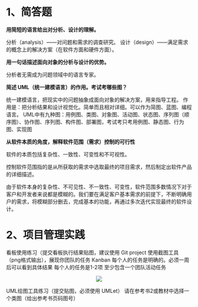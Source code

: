 # 1、简答题

**用简短的语言给出对分析、设计的理解。**

分析（analysis）——对问题和需求的调查研究。
设计（design）——满足需求的概念上的解决方案（在软件方面和硬件方面）。

**用一句话描述面向对象的分析与设计的优势。**

分析者无需成为问题领域中的语言专家。

**简述 UML（统一建模语言）的作用。考试考哪些图？**

统一建模语言，把现实中的问题抽象成面向对象的解决方案，用来指导工程。
作用是：把分析结果和设计视觉化。简单而且相对详细。可以作为简图、蓝图、编程语言。
UML中有九种图：用例图、类图、对象图、活动图、状态图、序列图（顺序图）、协作图、序列图、构件图、部署图，考试考只考用例图、静态图、行为图、实现图

**从软件本质的角度，解释软件范围（需求）控制的可行性**

软件的本质包括复杂性、一致性、可变性和不可视性。

控制软件范围指的是从所获取的需求中选取最终的项目需求，然后制定出软件产品的详细描述。

由于软件本身的复杂性、不可见性、不一致性、可变性，软件范围多数情况下对于客户和开发者来说都是模糊的。我们要在满足客户基本需求的前提下，不断明确用户的需求，将模糊部分删去，完成基本的功能，再通过多次迭代实现最终的软件设计。

# 2、项目管理实践

看板使用练习（提交看板执行结果贴图，建议使用 Git project
使用截图工具（png格式输出），展现你团队的任务 Kanban
每个人的任务是明确的。必须一周后可以看到具体结果
每个人的任务是1-2项
至少包含一个团队活动任务

<p align="center">
    <img src="http://a3.qpic.cn/psb?/V12Yw7W81QAuHz/QMm6o.w7UDKxv0XNx*q4TGEMh6WzJo2s3NhLMdpVieE!/m/dLYAAAAAAAAAnull&bo=gwOAAgAAAAADByA!&rf=photolist&t=5">
    <p align="center">
        <em></em>
    </p>
</p>

UML绘图工具练习（提交贴图，必须使用 UMLet）
请在参考书2或教材中选择一个类图（给出参考书页码图号）

